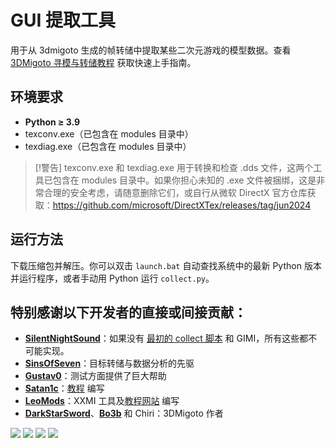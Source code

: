 # GUI 提取工具

用于从 3dmigoto 生成的帧转储中提取某些二次元游戏的模型数据。查看 [3DMigoto 寻模与转储教程](https://leotorrez.github.io/modding/guides/hunting) 获取快速上手指南。

## 环境要求
- **Python ≥ 3.9**
- texconv.exe（已包含在 modules 目录中）
- texdiag.exe（已包含在 modules 目录中）

> [!警告]
> texconv.exe 和 texdiag.exe 用于转换和检查 .dds 文件，这两个工具已包含在 modules 目录中。如果你担心未知的 .exe 文件被捆绑，这是非常合理的安全考虑，请随意删除它们，或自行从微软 DirectX 官方仓库获取：https://github.com/microsoft/DirectXTex/releases/tag/jun2024

## 运行方法

下载压缩包并解压。你可以双击 `launch.bat` 自动查找系统中的最新 Python 版本并运行程序，或者手动用 Python 运行 `collect.py`。

## 特别感谢以下开发者的直接或间接贡献：
- [**SilentNightSound**](https://github.com/SilentNightSound/)：如果没有 [最初的 collect 脚本](https://github.com/SilentNightSound/GI-Model-Importer/blob/main/Tools/genshin_3dmigoto_collect.py) 和 GIMI，所有这些都不可能实现。
- [**SinsOfSeven**](https://github.com/SinsOfSeven/)：目标转储与数据分析的先驱
- [**Gustav0**](https://github.com/Seris0/)：测试方面提供了巨大帮助
- [**Satan1c**](https://github.com/Satan1c)：[教程](https://leotorrez.github.io/modding/guides/hunting) 编写
- [**LeoMods**](https://github.com/leotorrez/)：XXMI 工具及[教程网站](https://leotorrez.github.io/modding/) 编写
- [**DarkStarSword**](https://github.com/DarkStarSword)、[**Bo3b**](https://github.com/bo3b) 和 Chiri：3DMigoto 作者

<div>
    <img src='resources/images/icons/Sucrose.png'/>
    <img src='resources/images/icons/Fofo.png'/>
    <img src='resources/images/icons/Corin.png'/>
    <img src='resources/images/icons/Mobius.png'/>
</div>
